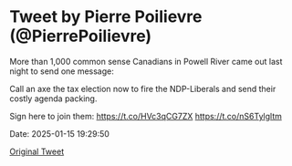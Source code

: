 # Tweet by Pierre Poilievre (@PierrePoilievre)

More than 1,000 common sense Canadians in Powell River came out last night to send one message: 

Call an axe the tax election now to fire the NDP-Liberals and send their costly agenda packing. 

Sign here to join them: https://t.co/HVc3qCG7ZX https://t.co/nS6Tylgltm

Date: 2025-01-15 19:29:50

[Original Tweet](https://x.com/PierrePoilievre/status/1879611974478377307)
